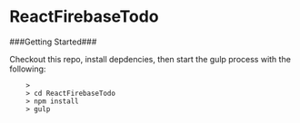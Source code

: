 ReactFirebaseTodo
====



###Getting Started###

Checkout this repo, install depdencies, then start the gulp process with the following:

```
	>
	> cd ReactFirebaseTodo
	> npm install
	> gulp
```
